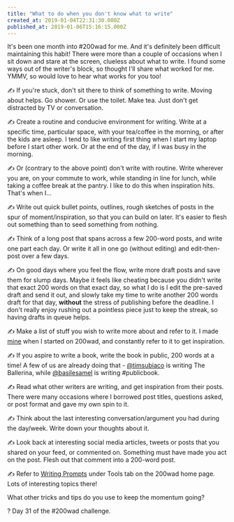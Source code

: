 ```yaml
---
title: "What to do when you don't know what to write"
created_at: 2019-01-04T22:31:30.000Z
published_at: 2019-01-06T15:16:15.000Z
---
```

It's been one month into #200wad for me. And it's definitely been difficult maintaining this habit! There were more than a couple of occasions when I sit down and stare at the screen, clueless about what to write. I found some ways out of the writer's block, so thought I'll share what worked for me. YMMV, so would love to hear what works for you too!   

  

✍️ If you're stuck, don't sit there to think of something to write. Moving about helps. Go shower. Or use the toilet. Make tea. Just don't get distracted by TV or conversation. 

✍️ Create a routine and conducive environment for writing. Write at a specific time, particular space, with your tea/coffee in the morning, or after the kids are asleep. I tend to like writing first thing when I start my laptop before I start other work. Or at the end of the day, if I was busy in the morning.

✍️ Or (contrary to the above point) don't write with routine. Write wherever you are, on your commute to work, while standing in line for lunch, while taking a coffee break at the pantry. I like to do this when inspiration hits. That's when I...

✍️ Write out quick bullet points, outlines, rough sketches of posts in the spur of moment/inspiration, so that you can build on later. It's easier to flesh out something than to seed something from nothing.

✍️ Think of a long post that spans across a few 200-word posts, and write one part each day. Or write it all in one go (without editing) and edit-then-post over a few days.  

✍️ On good days where you feel the flow, write more draft posts and save them for slump days. Maybe it feels like cheating because you didn't write that exact 200 words on that exact day, so what I do is I edit the pre-saved draft and send it out, and slowly take my time to write another 200 words draft for that day, **without** the stress of publishing before the deadline. I don't really enjoy rushing out a pointless piece just to keep the streak, so having drafts in queue helps.  

✍️ Make a list of stuff you wish to write more about and refer to it. I made [mine](https://200wordsaday.com/words/writing-about-writing-3315c0a1df1e288d) when I started on 200wad, and constantly refer to it to get inspiration.   

✍️ If you aspire to write a book, write the book in public, 200 words at a time! A few of us are already doing that - [@timsubiaco](https://200wordsaday.com/writers/timsubiaco) is writing The Ballerina, while [@basilesamel](https://200wordsaday.com/writers/basilesamel) is writing #publicbook.  

✍️ Read what other writers are writing, and get inspiration from their posts. There were many occasions where I borrowed post titles, questions asked, or post format and gave my own spin to it.

✍️ Think about the last interesting conversation/argument you had during the day/week. Write down your thoughts about it.

✍️ Look back at interesting social media articles, tweets or posts that you shared on your feed, or commented on. Something must have made you act on the post. Flesh out that comment into a 200-word post.

✍️ Refer to [Writing Prompts](https://docs.google.com/spreadsheets/d/1N_-3s0vesQ7EvMHCqgxAYk7Nij4quYdYuGFtw4Y7VMk/edit?usp=sharing) under Tools tab on the 200wad home page. Lots of interesting topics there!

  

What other tricks and tips do you use to keep the momentum going?

  

? Day 31 of the #200wad challenge.

